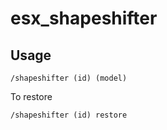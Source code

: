 # esx_shapeshifter

## Usage

    /shapeshifter (id) (model)

To restore

    /shapeshifter (id) restore